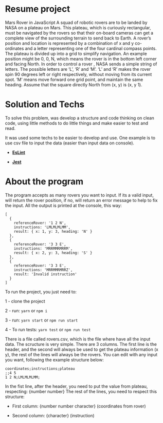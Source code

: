 # Resume project
Mars Rover in JavaScript
A squad of robotic rovers are to be landed by NASA on a plateau on Mars.
This plateau, which is curiously rectangular, must be navigated by the rovers so that their on-board cameras can get a complete view of the surrounding terrain to send back to Earth.
A rover’s position and location is represented by a combination of x and y co-ordinates and a letter representing one of the four cardinal compass points. The plateau is divided up into a grid to simplify navigation. An example position might be 0, 0, N, which means the rover is in the bottom left corner and facing North.
In order to control a rover , NASA sends a simple string of letters. The possible letters are ‘L’, ‘R’ and ‘M’. ‘L’ and ‘R’ makes the rover spin 90 degrees left or right respectively, without moving from its current spot. ‘M’ means move forward one grid point, and maintain the same heading.
Assume that the square directly North from (x, y) is (x, y 1).

# Solution and Techs
To solve this problem, was develop a structure and code thinking on clean code, using little methods to do little things and make easier to test and read.

It was used some techs to be easier to develop and use. One example is to use csv file to input the data (easier than input data on console).

- **[EsLint](https://www.npmjs.com/package/eslint)**

- **[Jest](https://jestjs.io/)**

# About the program

The program accepts as many rovers you want to input. 
If its a valid input, will return the rover position, if no, will return an error message to help to fix the input.
All the output is printed at the console, this way:
```
[
  {
    referenceRover: '1 2 N',
    instructions: 'LMLMLMLMM',
    result: { x: 1, y: 3, heading: 'N' }
  },
  {
    referenceRover: '3 3 E',
    instructions: 'MRRMMRMRRM',
    result: { x: 2, y: 3, heading: 'S' }
  },
  {
    referenceRover: '3 3 E',
    instructions: 'MRRMMRMRRZ',
    result: 'Invalid instruction'
  }
]
```

To run the project, you just need to:

1 - clone the project

2 - run: ```yarn``` or ```npm i```

3 - run: ```yarn start``` or ```npm run start```

4 - To run tests: ```yarn test``` or ```npm run test```

There is a file called rovers.csv, which is the file where have all the input data. The scructure is very simple. There are 3 columns.
The first line is the header, and the second will always be used to get the plateau information (x y), the rest of the lines will always be the rovers.
You can edit with any input you want, following the example structure below:

```
coordinates;instructions;plateau
;;4 5
1 2 N;LMLMLMLMM;
```

In the fist line, after the header, you need to put the value from plateau, respecting: {number number}
The rest of the lines, you need to respect this structure:

* First column: {number number character} (coordinates from rover)

* Second column: {character} (instruction)





